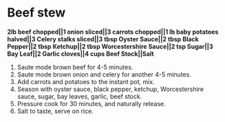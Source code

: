 # Beef stew
**2lb beef chopped||1 onion sliced||3 carrots chopped||1 lb baby potatoes halved||3 Celery stalks sliced||3 tbsp Oyster Sauce||2 tbsp Black Pepper||2 tbsp Ketchup||2 tbsp Worcestershire Sauce||2 tsp Sugar||3 Bay Leaf||2 Garlic cloves||4 cups Beef Stock||Salt**
1. Saute mode brown beef for 4-5 minutes.
2. Saute mode brown onion and celery for another 4-5 minutes.
3. Add carrots and potatoes to the instant pot, mix.
4. Season with oyster sauce, black pepper, ketchup, Worcestershire sauce, sugar, bay leaves, garlic, beef stock.
5. Pressure cook for 30 minutes, and naturally release.
6. Salt to taste, serve on rice.